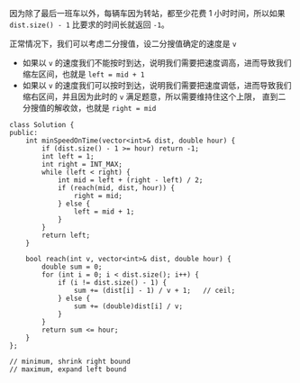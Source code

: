 因为除了最后一班车以外，每辆车因为转站，都至少花费 1 小时时间，所以如果 `dist.size() - 1` 比要求的时间长就返回 `-1`。

正常情况下，我们可以考虑二分搜值，设二分搜值确定的速度是 `v`
- 如果以 `v` 的速度我们不能按时到达，说明我们需要把速度调高，进而导致我们缩左区间，也就是 `left = mid + 1`
- 如果以 `v` 的速度我们可以按时到达，说明我们需要把速度调低，进而导致我们缩右区间，并且因为此时的 `v` 满足题意，所以需要维持住这个上限，
  直到二分搜值的解收敛，也就是 `right = mid`

```
class Solution {
public:
    int minSpeedOnTime(vector<int>& dist, double hour) {
        if (dist.size() - 1 >= hour) return -1;
        int left = 1;
        int right = INT_MAX;
        while (left < right) {
            int mid = left + (right - left) / 2;
            if (reach(mid, dist, hour)) {
                right = mid;
            } else {
                left = mid + 1;
            }
        }
        return left;
    }
    
    bool reach(int v, vector<int>& dist, double hour) {
        double sum = 0;
        for (int i = 0; i < dist.size(); i++) {
            if (i != dist.size() - 1) {
                sum += (dist[i] - 1) / v + 1;   // ceil;
            } else {
                sum += (double)dist[i] / v;
            }
        }
        return sum <= hour;
    }
};

// minimum, shrink right bound
// maximum, expand left bound
```
